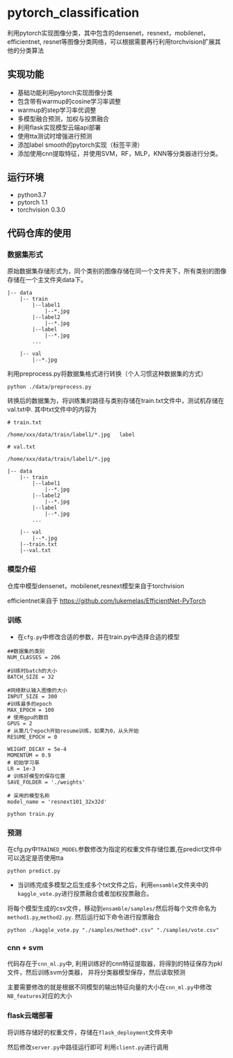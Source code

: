 # pytorch_classification

利用pytorch实现图像分类，其中包含的densenet，resnext，mobilenet，efficientnet, resnet等图像分类网络，可以根据需要再行利用torchvision扩展其他的分类算法

## 实现功能
* 基础功能利用pytorch实现图像分类
* 包含带有warmup的cosine学习率调整
* warmup的step学习率优调整
* 多模型融合预测，加权与投票融合
* 利用flask实现模型云端api部署
* 使用tta测试时增强进行预测
* 添加label smooth的pytorch实现（标签平滑）
* 添加使用cnn提取特征，并使用SVM，RF，MLP，KNN等分类器进行分类。

## 运行环境
* python3.7
* pytorch 1.1
* torchvision 0.3.0

## 代码仓库的使用

### 数据集形式
原始数据集存储形式为，同个类别的图像存储在同一个文件夹下，所有类别的图像存储在一个主文件夹data下。

```
|-- data
    |-- train
        |--label1
            |--*.jpg
        |--label2
            |--*.jpg
        |--label    
            |--*.jpg
        ...

    |-- val
        |--*.jpg
```

利用preprocess.py将数据集格式进行转换（个人习惯这种数据集的方式）

```
python ./data/preprocess.py
```

转换后的数据集为，将训练集的路径与类别存储在train.txt文件中，测试机存储在val.txt中.
其中txt文件中的内容为

```
# train.txt

/home/xxx/data/train/label1/*.jpg   label

# val.txt

/home/xxx/data/train/label1/*.jpg
```

```
|-- data
    |-- train
        |--label1
            |--*.jpg
        |--label2
            |--*.jpg
        |--label    
            |--*.jpg
        ...

    |-- val
        |--*.jpg
    |--train.txt
    |--val.txt
```


### 模型介绍
仓库中模型densenet，mobilenet,resnext模型来自于torchvision

efficientnet来自于 https://github.com/lukemelas/EfficientNet-PyTorch

### 训练

* 在`cfg.py`中修改合适的参数，并在train.py中选择合适的模型

```
##数据集的类别
NUM_CLASSES = 206

#训练时batch的大小
BATCH_SIZE = 32

#网络默认输入图像的大小
INPUT_SIZE = 300
#训练最多的epoch
MAX_EPOCH = 100
# 使用gpu的数目
GPUS = 2
# 从第几个epoch开始resume训练，如果为0，从头开始
RESUME_EPOCH = 0

WEIGHT_DECAY = 5e-4
MOMENTUM = 0.9
# 初始学习率
LR = 1e-3
# 训练好模型的保存位置
SAVE_FOLDER = './weights'

# 采用的模型名称
model_name = 'resnext101_32x32d'
```


```shell
python train.py
```

### 预测
在cfg.py中`TRAINED_MODEL`参数修改为指定的权重文件存储位置,在predict文件中可以选定是否使用tta

```shell
python predict.py
```

* 当训练完成多模型之后生成多个txt文件之后，利用`ensamble`文件夹中的`kaggle_vote.py`进行投票融合或者加权投票融合。

将每个模型生成的csv文件，移动到`ensamble/samples/`然后将每个文件命名为`method1.py`,`method2.py`.
然后运行如下命令进行投票融合

```shell
python ./kaggle_vote.py "./samples/method*.csv" "./samples/vote.csv"
```



### cnn + svm


代码存在于`cnn_ml.py`中, 利用训练好的cnn特征提取器，将得到的特征保存为pkl文件，然后训练svm分类器， 并将分类器模型保存，然后读取预测

主要需要修改的就是根据不同模型的输出特征向量的大小在`cnn_ml.py`中修改`NB_features`对应的大小

### flask云端部署

将训练存储好的权重文件，存储在`flask_deployment`文件夹中

然后修改`server.py`中路径运行即可
利用`client.py`进行调用


